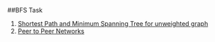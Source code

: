 ##BFS Task
1. [Shortest Path and Minimum Spanning Tree for unweighted graph]()
2. [Peer to Peer Networks]()
